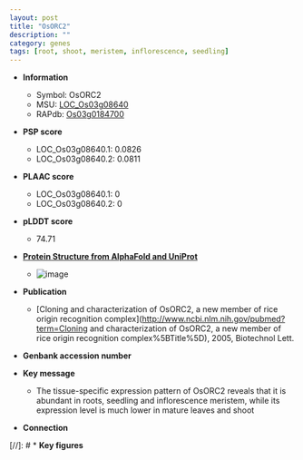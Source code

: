 ```yaml
---
layout: post
title: "OsORC2"
description: ""
category: genes
tags: [root, shoot, meristem, inflorescence, seedling]
---
```


* **Information**  
    + Symbol: OsORC2  
    + MSU: [LOC_Os03g08640](http://rice.plantbiology.msu.edu/cgi-bin/ORF_infopage.cgi?orf=LOC_Os03g08640)  
    + RAPdb: [Os03g0184700](http://rapdb.dna.affrc.go.jp/viewer/gbrowse_details/irgsp1?name=Os03g0184700)  

* **PSP score**  
    + LOC_Os03g08640.1: 0.0826 
    + LOC_Os03g08640.2: 0.0811 

* **PLAAC score**  
    + LOC_Os03g08640.1: 0 
    + LOC_Os03g08640.2: 0 

* **pLDDT score**
    + 74.71

* **[Protein Structure from AlphaFold and UniProt](https://www.uniprot.org/uniprotkb/Q10QS7/entry#structure)**
    + ![image](https://ricepsp.github.io/images/Q1/AF-Q10QS7-F1.png)

* **Publication**  
    + [Cloning and characterization of OsORC2, a new member of rice origin recognition complex](http://www.ncbi.nlm.nih.gov/pubmed?term=Cloning and characterization of OsORC2, a new member of rice origin recognition complex%5BTitle%5D), 2005, Biotechnol Lett.

* **Genbank accession number**  

* **Key message**  
    + The tissue-specific expression pattern of OsORC2 reveals that it is abundant in roots, seedling and inflorescence meristem, while its expression level is much lower in mature leaves and shoot

* **Connection**  

[//]: # * **Key figures**  


